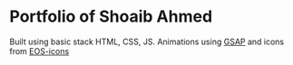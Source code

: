 # Portfolio of Shoaib Ahmed

Built using basic stack HTML, CSS, JS. Animations using [GSAP](https://github.com/greensock/GSAP) and icons from [EOS-icons](https://eos-icons.com/)

